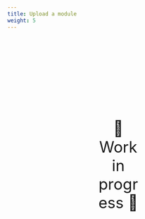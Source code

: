 ```yaml
---
title: Upload a module
weight: 5
---
```

<div style="text-align: center; font-size:2.5em;margin: 200px;">🚧 Work in progress 🚧</div>